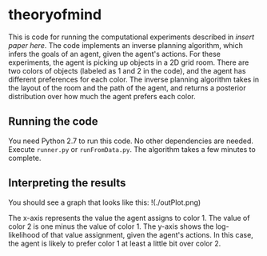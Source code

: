 # theoryofmind
This is code for running the computational experiments described in *insert paper here*.  The code implements an inverse planning algorithm, which infers the goals of an agent, given the agent's actions.  For these experiments, the agent is picking up objects in a 2D grid room.  There are two colors of objects (labeled as 1 and 2 in the code), and the agent has different preferences for each color.  The inverse planning algorithm takes in the layout of the room and the path of the agent, and returns a posterior distribution over how much the agent prefers each color.

## Running the code
You need Python 2.7 to run this code.  No other dependencies are needed.  Execute `runner.py` or `runFromData.py`.  The algorithm takes a few minutes to complete.


## Interpreting the results
You should see a graph that looks like this: 
!(./outPlot.png)

The x-axis represents the value the agent assigns to color 1.  The value of color 2 is one minus the value of color 1.  The y-axis shows the log-likelihood of that value assignment, given the agent's actions.  In this case, the agent is likely to prefer color 1 at least a little bit over color 2.
